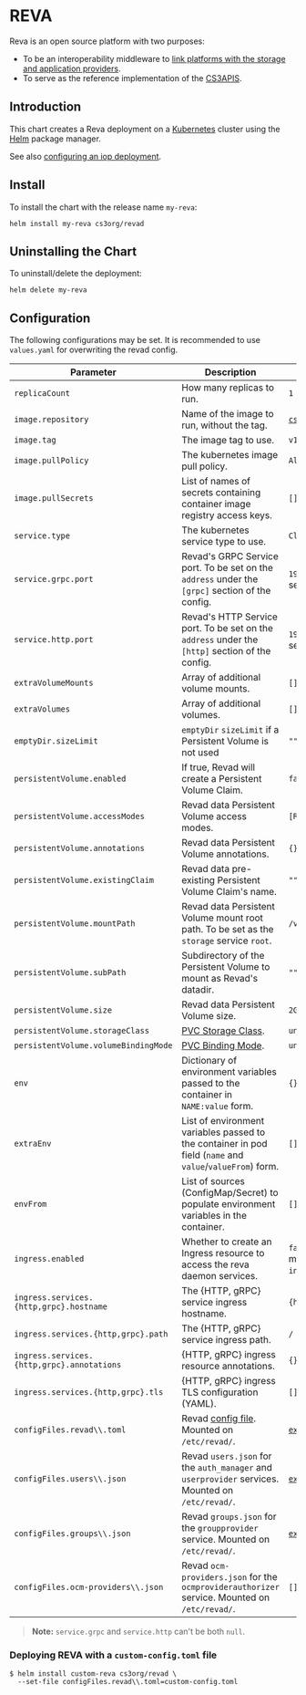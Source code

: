 # REVA

Reva is an open source platform with two purposes:

- To be an interoperability middleware to [link platforms with the storage and application providers](https://reva.link/docs/overview/).
- To serve as the reference implementation of the [CS3APIS](https://github.com/cs3org/cs3apis).

## Introduction

This chart creates a Reva deployment on a [Kubernetes](http://kubernetes.io) cluster using the [Helm](https://helm.sh) package manager.

See also [configuring an iop deployment](https://developer.sciencemesh.io/docs/technical-documentation/iop/deployment/kubernetes/#configuring-an-iop-deployment).


## Install

To install the chart with the release name `my-reva`:

```console
helm install my-reva cs3org/revad
```

## Uninstalling the Chart

To uninstall/delete the deployment:

```console
helm delete my-reva
```

## Configuration

The following configurations may be set. It is recommended to use `values.yaml` for overwriting the revad config.

| Parameter                                  | Description                                                                                                  | Default                                                                                                                   |
| ------------------------------------------ | ------------------------------------------------------------------------------------------------------------ | ------------------------------------------------------------------------------------------------------------------------- |
| `replicaCount`                             | How many replicas to run.                                                                                    | `1`                                                                                                                       |
| `image.repository`                         | Name of the image to run, without the tag.                                                                   | [`cs3org/revad`](https://hub.docker.com/r/cs3org/revad)                                                                   |
| `image.tag`                                | The image tag to use.                                                                                        | `v1.24.0`                                                                                                                 |
| `image.pullPolicy`                         | The kubernetes image pull policy.                                                                            | `Always`                                                                                                                  |
| `image.pullSecrets`                        | List of names of secrets containing container image registry access keys.                                    | `[]`                                                                                                                      |
| `service.type`                             | The kubernetes service type to use.                                                                          | `ClusterIP`                                                                                                               |
| `service.grpc.port`                        | Revad's GRPC Service port. To be set on the `address` under the `[grpc]` section of the config.              | `19000`. Can be explicitly disabled by setting `service.grpc` to `null`.                                                  |
| `service.http.port`                        | Revad's HTTP Service port. To be set on the `address` under the `[http]` section of the config.              | `19001`. Can be explicitly disabled by setting `service.http` to `null`.                                                  |
| `extraVolumeMounts`                        | Array of additional volume mounts.                                                                           | `[]`                                                                                                                      |
| `extraVolumes`                             | Array of additional volumes.                                                                                 | `[]`                                                                                                                      |
| `emptyDir.sizeLimit`                       | `emptyDir` `sizeLimit` if a Persistent Volume is not used                                                    | `""`                                                                                                                      |
| `persistentVolume.enabled`                 | If true, Revad will create a Persistent Volume Claim.                                                        | `false`                                                                                                                   |
| `persistentVolume.accessModes`             | Revad data Persistent Volume access modes.                                                                   | `[ReadWriteOnce]`                                                                                                         |
| `persistentVolume.annotations`             | Revad data Persistent Volume annotations.                                                                    | `{}`                                                                                                                      |
| `persistentVolume.existingClaim`           | Revad data pre-existing Persistent Volume Claim's name.                                                      | `""`                                                                                                                      |
| `persistentVolume.mountPath`               | Revad data Persistent Volume mount root path. To be set as the `storage` service `root`.                     | `/var/tmp/reva`                                                                                                           |
| `persistentVolume.subPath`                 | Subdirectory of the Persistent Volume to mount as Revad's datadir.                                           | `""`                                                                                                                      |
| `persistentVolume.size`                    | Revad data Persistent Volume size.                                                                           | `2Gi`                                                                                                                     |
| `persistentVolume.storageClass`            | [PVC Storage Class](https://kubernetes.io/docs/concepts/storage/storage-classes/#the-storageclass-resource). | `unset`                                                                                                                   |
| `persistentVolume.volumeBindingMode`       | [PVC Binding Mode](https://kubernetes.io/docs/concepts/storage/storage-classes/#volume-binding-mode).        | `unset`                                                                                                                   |
| `env`                                      | Dictionary of environment variables passed to the container in `NAME:value` form.                            | `{}`                                                                                                                      |
| `extraEnv`                                 | List of environment variables passed to the container in pod field (`name` and `value`/`valueFrom`) form.    | `[]`                                                                                                                      |
| `envFrom`                                  | List of sources (ConfigMap/Secret) to populate environment variables in the container.                       | `[]`                                                                                                                      |
| `ingress.enabled`                          | Whether to create an Ingress resource to access the reva daemon services.                                    | `false`. Individual ingress resources might be disabled by setting `ingress.services.{http,grpc}` to `null`.              |
| `ingress.services.{http,grpc}.hostname`    | The {HTTP, gRPC} service ingress hostname.                                                                   | `{http,grpc}.revad.local`                                                                                                 |
| `ingress.services.{http,grpc}.path`        | The {HTTP, gRPC} service ingress path.                                                                       | `/`                                                                                                                       |
| `ingress.services.{http,grpc}.annotations` | {HTTP, gRPC} ingress resource annotations.                                                                   | `{}`                                                                                                                      |
| `ingress.services.{http,grpc}.tls`         | {HTTP, gRPC} ingress TLS configuration (YAML).                                                               | `[]`                                                                                                                      |
| `configFiles.revad\\.toml`                 | Revad [config file](https://reva.link/docs/config/). Mounted on `/etc/revad/`.                               | [`examples/standalone/standalone.toml`](https://github.com/cs3org/reva/blob/master/examples/standalone/standalone.toml)   |
| `configFiles.users\\.json`                 | Revad `users.json` for the `auth_manager` and `userprovider` services. Mounted on `/etc/revad/`.             | [`examples/standalone/users.demo.json`](https://github.com/cs3org/reva/blob/master/examples/standalone/users.demo.json)   |
| `configFiles.groups\\.json`                | Revad `groups.json` for the `groupprovider` service. Mounted on `/etc/revad/`.                               | [`examples/standalone/groups.demo.json`](https://github.com/cs3org/reva/blob/master/examples/standalone/groups.demo.json) |
| `configFiles.ocm-providers\\.json`         | Revad `ocm-providers.json` for the `ocmproviderauthorizer` service. Mounted on `/etc/revad/`.                | `[]`                                                                                                                      |

> **Note:** `service.grpc` and `service.http` can't be both `null`.

### Deploying REVA with a `custom-config.toml` file

```console
$ helm install custom-reva cs3org/revad \
  --set-file configFiles.revad\\.toml=custom-config.toml
```

